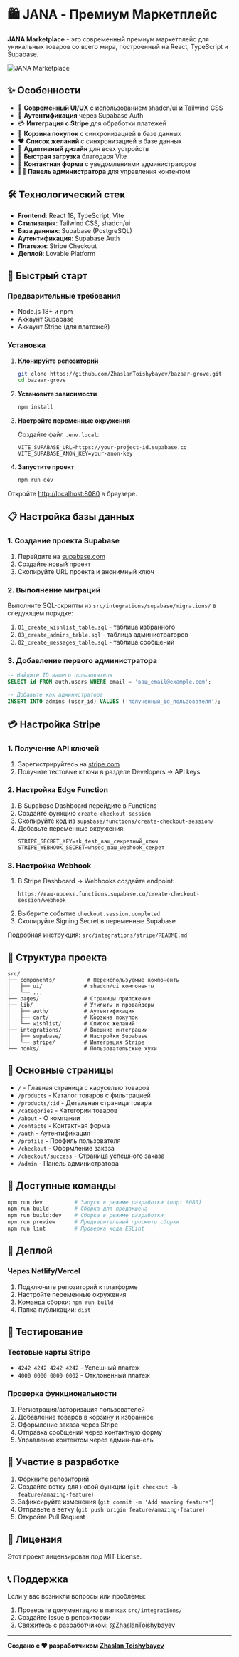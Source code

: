 # 🛍️ JANA - Премиум Маркетплейс

**JANA Marketplace** - это современный премиум маркетплейс для уникальных товаров со всего мира, построенный на React, TypeScript и Supabase.

![JANA Marketplace](https://images.unsplash.com/photo-1556742049-0cfed4f6a45d?w=1200&h=400&fit=crop&auto=format)

## ✨ Особенности

- 🎨 **Современный UI/UX** с использованием shadcn/ui и Tailwind CSS
- 🔐 **Аутентификация** через Supabase Auth
- 💳 **Интеграция с Stripe** для обработки платежей
- 🛒 **Корзина покупок** с синхронизацией в базе данных
- ❤️ **Список желаний** с синхронизацией в базе данных
- 📱 **Адаптивный дизайн** для всех устройств
- 🚀 **Быстрая загрузка** благодаря Vite
- 📧 **Контактная форма** с уведомлениями администраторов
- 👨‍💼 **Панель администратора** для управления контентом

## 🛠️ Технологический стек

- **Frontend**: React 18, TypeScript, Vite
- **Стилизация**: Tailwind CSS, shadcn/ui
- **База данных**: Supabase (PostgreSQL)
- **Аутентификация**: Supabase Auth
- **Платежи**: Stripe Checkout
- **Деплой**: Lovable Platform

## 🚀 Быстрый старт

### Предварительные требования

- Node.js 18+ и npm
- Аккаунт Supabase
- Аккаунт Stripe (для платежей)

### Установка

1. **Клонируйте репозиторий**
   ```bash
   git clone https://github.com/ZhaslanToishybayev/bazaar-grove.git
   cd bazaar-grove
   ```

2. **Установите зависимости**
   ```bash
   npm install
   ```

3. **Настройте переменные окружения**
   
   Создайте файл `.env.local`:
   ```env
   VITE_SUPABASE_URL=https://your-project-id.supabase.co
   VITE_SUPABASE_ANON_KEY=your-anon-key
   ```

4. **Запустите проект**
   ```bash
   npm run dev
   ```

Откройте [http://localhost:8080](http://localhost:8080) в браузере.

## 📋 Настройка базы данных

### 1. Создание проекта Supabase

1. Перейдите на [supabase.com](https://supabase.com)
2. Создайте новый проект
3. Скопируйте URL проекта и анонимный ключ

### 2. Выполнение миграций

Выполните SQL-скрипты из `src/integrations/supabase/migrations/` в следующем порядке:

1. `01_create_wishlist_table.sql` - таблица избранного
2. `03_create_admins_table.sql` - таблица администраторов
3. `02_create_messages_table.sql` - таблица сообщений

### 3. Добавление первого администратора

```sql
-- Найдите ID вашего пользователя
SELECT id FROM auth.users WHERE email = 'ваш_email@example.com';

-- Добавьте как администратора
INSERT INTO admins (user_id) VALUES ('полученный_id_пользователя');
```

## 💳 Настройка Stripe

### 1. Получение API ключей

1. Зарегистрируйтесь на [stripe.com](https://stripe.com)
2. Получите тестовые ключи в разделе Developers → API keys

### 2. Настройка Edge Function

1. В Supabase Dashboard перейдите в Functions
2. Создайте функцию `create-checkout-session`
3. Скопируйте код из `supabase/functions/create-checkout-session/`
4. Добавьте переменные окружения:
   ```
   STRIPE_SECRET_KEY=sk_test_ваш_секретный_ключ
   STRIPE_WEBHOOK_SECRET=whsec_ваш_webhook_секрет
   ```

### 3. Настройка Webhook

1. В Stripe Dashboard → Webhooks создайте endpoint:
   ```
   https://ваш-проект.functions.supabase.co/create-checkout-session/webhook
   ```
2. Выберите событие `checkout.session.completed`
3. Скопируйте Signing Secret в переменные Supabase

Подробная инструкция: `src/integrations/stripe/README.md`

## 📁 Структура проекта

```
src/
├── components/          # Переиспользуемые компоненты
│   ├── ui/             # shadcn/ui компоненты
│   └── ...
├── pages/              # Страницы приложения
├── lib/                # Утилиты и провайдеры
│   ├── auth/           # Аутентификация
│   ├── cart/           # Корзина покупок
│   └── wishlist/       # Список желаний
├── integrations/       # Внешние интеграции
│   ├── supabase/       # Настройки Supabase
│   └── stripe/         # Интеграция Stripe
└── hooks/              # Пользовательские хуки
```

## 🎯 Основные страницы

- `/` - Главная страница с каруселью товаров
- `/products` - Каталог товаров с фильтрацией
- `/products/:id` - Детальная страница товара
- `/categories` - Категории товаров
- `/about` - О компании
- `/contacts` - Контактная форма
- `/auth` - Аутентификация
- `/profile` - Профиль пользователя
- `/checkout` - Оформление заказа
- `/checkout/success` - Страница успешного заказа
- `/admin` - Панель администратора

## 🔧 Доступные команды

```bash
npm run dev          # Запуск в режиме разработки (порт 8080)
npm run build        # Сборка для продакшена
npm run build:dev    # Сборка в режиме разработки
npm run preview      # Предварительный просмотр сборки
npm run lint         # Проверка кода ESLint
```

## 🚀 Деплой

### Через Netlify/Vercel

1. Подключите репозиторий к платформе
2. Настройте переменные окружения
3. Команда сборки: `npm run build`
4. Папка публикации: `dist`

## 🧪 Тестирование

### Тестовые карты Stripe

- `4242 4242 4242 4242` - Успешный платеж
- `4000 0000 0000 0002` - Отклоненный платеж

### Проверка функциональности

1. Регистрация/авторизация пользователей
2. Добавление товаров в корзину и избранное
3. Оформление заказа через Stripe
4. Отправка сообщений через контактную форму
5. Управление контентом через админ-панель

## 🤝 Участие в разработке

1. Форкните репозиторий
2. Создайте ветку для новой функции (`git checkout -b feature/amazing-feature`)
3. Зафиксируйте изменения (`git commit -m 'Add amazing feature'`)
4. Отправьте в ветку (`git push origin feature/amazing-feature`)
5. Откройте Pull Request

## 📄 Лицензия

Этот проект лицензирован под MIT License.

## 📞 Поддержка

Если у вас возникли вопросы или проблемы:

1. Проверьте документацию в папках `src/integrations/`
2. Создайте Issue в репозитории
3. Свяжитесь с разработчиком: [@ZhaslanToishybayev](https://github.com/ZhaslanToishybayev)

---

**Создано с ❤️ разработчиком [Zhaslan Toishybayev](https://github.com/ZhaslanToishybayev)**



